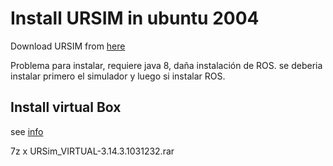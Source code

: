 # Install URSIM in ubuntu 2004

Download  URSIM from [here](https://www.universal-robots.com/download/software-cb-series/simulator-linux/offline-simulator-cb3-linux-ursim-3158/)


Problema para instalar, requiere java 8, daña instalación de ROS. se deberia instalar primero el simulador y luego si instalar ROS.

## Install virtual Box 

see [info](https://www.universal-robots.com/download/software-e-series/simulator-non-linux/offline-simulator-e-series-ur-sim-for-non-linux-594/) 

7z x URSim_VIRTUAL-3.14.3.1031232.rar

